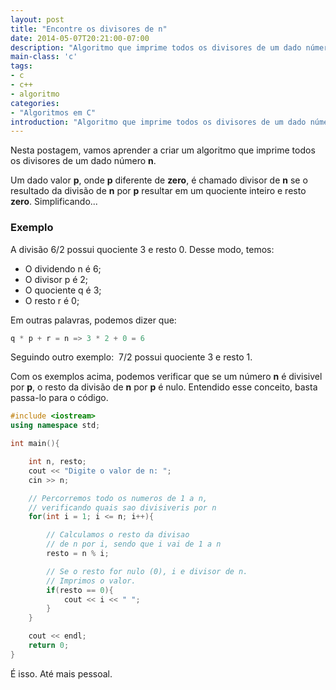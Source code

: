 ```yaml
---
layout: post
title: "Encontre os divisores de n"
date: 2014-05-07T20:21:00-07:00
description: "Algoritmo que imprime todos os divisores de um dado número inteiro fornecido pelo usuário"
main-class: 'c'
tags:
- c
- c++
- algoritmo
categories:
- "Algoritmos em C"
introduction: "Algoritmo que imprime todos os divisores de um dado número inteiro fornecido pelo usuário."
---
```


Nesta postagem, vamos aprender a criar um algoritmo que imprime todos os divisores de um dado número **n**.

Um dado valor **p**, onde **p** diferente de **zero**, é chamado divisor de **n** se o resultado da divisão de **n** por **p** resultar em um quociente inteiro e resto **zero**. Simplificando...

### Exemplo

A divisão 6/2 possui quociente 3 e resto 0. Desse modo, temos:

* O dividendo n é 6;
* O divisor p é 2;
* O quociente q é 3;
* O resto r é 0;

Em outras palavras, podemos dizer que:

```cpp
q * p + r = n => 3 * 2 + 0 = 6
```

Seguindo outro exemplo:  7/2 possui quociente 3 e resto 1\.  

Com os exemplos acima, podemos verificar que se um número **n** é divisivel por **p**, o resto da divisão de **n** por **p** é nulo. Entendido esse conceito, basta passa-lo para o código.

```cpp
#include <iostream>
using namespace std;

int main(){

    int n, resto;
    cout << "Digite o valor de n: ";
    cin >> n;

    // Percorremos todo os numeros de 1 a n,   
    // verificando quais sao divisiveris por n  
    for(int i = 1; i <= n; i++){  

        // Calculamos o resto da divisao   
        // de n por i, sendo que i vai de 1 a n  
        resto = n % i;

        // Se o resto for nulo (0), i e divisor de n.   
        // Imprimos o valor.
        if(resto == 0){
            cout << i << " ";
        }
    }

    cout << endl;  
    return 0;  
}
```

É isso. Até mais pessoal.